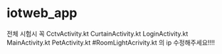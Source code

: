 # iotweb_app
전체 시험시
꼭 CctvActivity.kt
CurtainActivity.kt
LoginActivity.kt
MainActivity.kt
PetActivity.kt
#RoomLightAcrivity.kt 의 ip 수정해주세요!!!!
